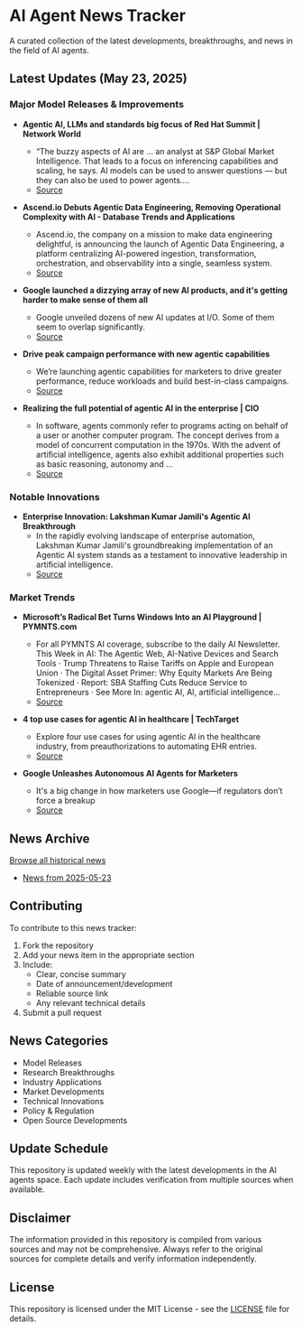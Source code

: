 # AI Agent News Tracker

A curated collection of the latest developments, breakthroughs, and news in the field of AI agents.

## Latest Updates (May 23, 2025)


### Major Model Releases & Improvements

- **Agentic AI, LLMs and standards big focus of Red Hat Summit | Network World**
  - “The buzzy aspects of AI are ... an analyst at S&P Global Market Intelligence. That leads to a focus on inferencing capabilities and scaling, he says. AI models can be used to answer questions — but they can also be used to power agents....
  - [Source](https://www.networkworld.com/article/3993622/agentic-ai-llms-and-standards-big-focus-of-red-hat-summit.html)

- **Ascend.io Debuts Agentic Data Engineering, Removing Operational Complexity with AI - Database Trends and Applications**
  - Ascend.io, the company on a mission to make data engineering delightful, is announcing the launch of Agentic Data Engineering, a platform centralizing AI-powered ingestion, transformation, orchestration, and observability into a single, seamless system.
  - [Source](https://www.dbta.com/Editorial/News-Flashes/Ascendio-Debuts-Agentic-Data-Engineering-Removing-Operational-Complexity-with-AI-169650.aspx)

- **Google launched a dizzying array of new AI products, and it's getting harder to make sense of them all**
  - Google unveiled dozens of new AI updates at I/O. Some of them seem to overlap significantly.
  - [Source](https://www.businessinsider.com/google-io-new-ai-updates-overlap)

- **Drive peak campaign performance with new agentic capabilities**
  - We’re launching agentic capabilities for marketers to drive greater performance, reduce workloads and build best-in-class campaigns.
  - [Source](https://blog.google/products/ads-commerce/ai-agents-marketing-advisor/)

- **Realizing the full potential of agentic AI in the enterprise | CIO**
  - In software, agents commonly refer to programs acting on behalf of a user or another computer program. The concept derives from a model of concurrent computation in the 1970s. With the advent of artificial intelligence, agents also exhibit additional properties such as basic reasoning, autonomy and ...
  - [Source](https://www.cio.com/article/3989217/beyond-automation-realizing-the-full-potential-of-agentic-ai-in-the-enterprise.html)

### Notable Innovations

- **Enterprise Innovation: Lakshman Kumar Jamili's Agentic AI Breakthrough**
  - In the rapidly evolving landscape of enterprise automation, Lakshman Kumar Jamili's groundbreaking implementation of an Agentic AI system stands as a testament to innovative leadership in artificial intelligence.
  - [Source](https://www.freepressjournal.in/latest-news/enterprise-innovation-lakshman-kumar-jamilis-agentic-ai-breakthrough)

### Market Trends

- **Microsoft’s Radical Bet Turns Windows Into an AI Playground | PYMNTS.com**
  - For all PYMNTS AI coverage, subscribe to the daily AI Newsletter. This Week in AI: The Agentic Web, AI-Native Devices and Search Tools · Trump Threatens to Raise Tariffs on Apple and European Union · The Digital Asset Primer: Why Equity Markets Are Being Tokenized · Report: SBA Staffing Cuts Reduce Service to Entrepreneurs · See More In: agentic AI, AI, artificial intelligence...
  - [Source](https://www.pymnts.com/artificial-intelligence-2/2025/microsoft-to-make-windows-agentic-for-new-web-experience/)

- **4 top use cases for agentic AI in healthcare | TechTarget**
  - Explore four use cases for using agentic AI in the healthcare industry, from preauthorizations to automating EHR entries.
  - [Source](https://www.techtarget.com/healthtechanalytics/feature/4-top-use-cases-for-agentic-AI-in-healthcare)

- **Google Unleashes Autonomous AI Agents for Marketers**
  - It's a big change in how marketers use Google—if regulators don’t force a breakup
  - [Source](https://www.adweek.com/media/google-debuts-ai-agent-for-marketers-baked-into-chrome-and-agentic-assistants/)

## News Archive

[Browse all historical news](./history/)

- [News from 2025-05-23](./history/2025-05-23_news.md)


## Contributing

To contribute to this news tracker:

1. Fork the repository
2. Add your news item in the appropriate section
3. Include:
   - Clear, concise summary
   - Date of announcement/development
   - Reliable source link
   - Any relevant technical details
4. Submit a pull request

## News Categories

- Model Releases
- Research Breakthroughs
- Industry Applications
- Market Developments
- Technical Innovations
- Policy & Regulation
- Open Source Developments

## Update Schedule

This repository is updated weekly with the latest developments in the AI agents space. Each update includes verification from multiple sources when available.

## Disclaimer

The information provided in this repository is compiled from various sources and may not be comprehensive. Always refer to the original sources for complete details and verify information independently.

## License

This repository is licensed under the MIT License - see the [LICENSE](LICENSE) file for details.
